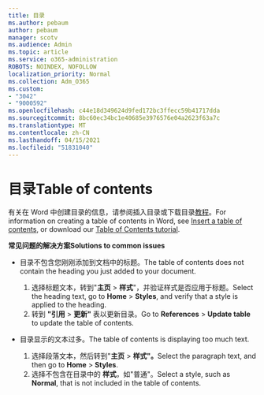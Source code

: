 ```yaml
---
title: 目录
ms.author: pebaum
author: pebaum
manager: scotv
ms.audience: Admin
ms.topic: article
ms.service: o365-administration
ROBOTS: NOINDEX, NOFOLLOW
localization_priority: Normal
ms.collection: Adm_O365
ms.custom:
- "3042"
- "9000592"
ms.openlocfilehash: c44e18d349624d9fed172bc3ffecc59b41717dda
ms.sourcegitcommit: 8bc60ec34bc1e40685e3976576e04a2623f63a7c
ms.translationtype: MT
ms.contentlocale: zh-CN
ms.lasthandoff: 04/15/2021
ms.locfileid: "51831040"
---
```

# <a name="table-of-contents"></a><span data-ttu-id="0452c-102">目录</span><span class="sxs-lookup"><span data-stu-id="0452c-102">Table of contents</span></span>

<span data-ttu-id="0452c-103">有关在 Word 中创建目录的信息，请参阅插入目录[](https://support.office.com/article/882e8564-0edb-435e-84b5-1d8552ccf0c0)或下载目录[教程](https://go.microsoft.com/fwlink/?linkid=2065106)。</span><span class="sxs-lookup"><span data-stu-id="0452c-103">For information on creating a table of contents in Word, see [Insert a table of contents](https://support.office.com/article/882e8564-0edb-435e-84b5-1d8552ccf0c0), or download our [Table of Contents tutorial](https://go.microsoft.com/fwlink/?linkid=2065106).</span></span>

<span data-ttu-id="0452c-104">**常见问题的解决方案**</span><span class="sxs-lookup"><span data-stu-id="0452c-104">**Solutions to common issues**</span></span>

- <span data-ttu-id="0452c-105">目录不包含您刚刚添加到文档中的标题。</span><span class="sxs-lookup"><span data-stu-id="0452c-105">The table of contents does not contain the heading you just added to your document.</span></span>
  1. <span data-ttu-id="0452c-106">选择标题文本，转到"**主页**  >  **样式**"，并验证样式是否应用于标题。</span><span class="sxs-lookup"><span data-stu-id="0452c-106">Select the heading text, go to **Home** > **Styles**, and verify that a style is applied to the heading.</span></span>
  2. <span data-ttu-id="0452c-107">转到 **"引用**  >  **更新"** 表以更新目录。</span><span class="sxs-lookup"><span data-stu-id="0452c-107">Go to **References** > **Update table** to update the table of contents.</span></span>

- <span data-ttu-id="0452c-108">目录显示的文本过多。</span><span class="sxs-lookup"><span data-stu-id="0452c-108">The table of contents is displaying too much text.</span></span> 
  1. <span data-ttu-id="0452c-109">选择段落文本，然后转到"**主页**  >  **样式"。**</span><span class="sxs-lookup"><span data-stu-id="0452c-109">Select the paragraph text, and then go to **Home** > **Styles**.</span></span>
  2. <span data-ttu-id="0452c-110">选择不包含在目录中的 **样式**，如"普通"。</span><span class="sxs-lookup"><span data-stu-id="0452c-110">Select a style, such as **Normal**, that is not included in the table of contents.</span></span>